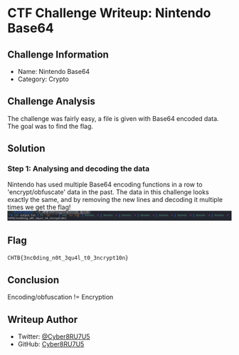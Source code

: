 # CTF Challenge Writeup: Nintendo Base64


## Challenge Information

- Name: Nintendo Base64
- Category: Crypto

## Challenge Analysis

The challenge was fairly easy, a file is given with Base64 encoded data. The goal was to find the flag.

## Solution

### Step 1: Analysing and decoding the data

Nintendo has used multiple Base64 encoding functions in a row to 'encrypt/obfuscate' data in the past. The data in this challenge looks exactly the same, and by removing the new lines and decoding it multiple times we get the flag!
![img/NintendoBase64-1.png](img/NintendoBase64-1.png)

## Flag

`CHTB{3nc0ding_n0t_3qu4l_t0_3ncrypt10n}`

## Conclusion

Encoding/obfuscation != Encryption

## Writeup Author

- Twitter: [@Cyber8RU7U5](https://twitter.com/Cyber8RU7U5)
- GitHub: [Cyber8RU7U5](https://github.com/Cuber8RU7U5)

